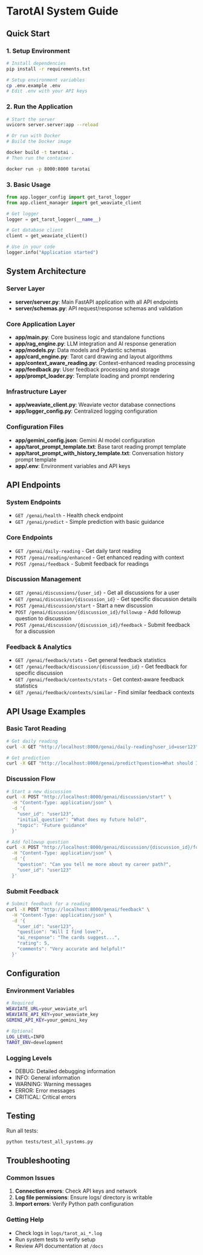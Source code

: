 # TarotAI System Guide

## Quick Start

### 1. Setup Environment
```bash
# Install dependencies
pip install -r requirements.txt

# Setup environment variables
cp .env.example .env
# Edit .env with your API keys
```

### 2. Run the Application
```bash
# Start the server
uvicorn server.server:app --reload

# Or run with Docker
# Build the Docker image

docker build -t tarotai .
# Then run the container

docker run -p 8000:8000 tarotai
```

### 3. Basic Usage

```python
from app.logger_config import get_tarot_logger
from app.client_manager import get_weaviate_client

# Get logger
logger = get_tarot_logger(__name__)

# Get database client
client = get_weaviate_client()

# Use in your code
logger.info("Application started")
```

## System Architecture

### Server Layer

- **server/server.py**: Main FastAPI application with all API endpoints
- **server/schemas.py**: API request/response schemas and validation

### Core Application Layer

- **app/main.py**: Core business logic and standalone functions
- **app/rag_engine.py**: LLM integration and AI response generation
- **app/models.py**: Data models and Pydantic schemas
- **app/card_engine.py**: Tarot card drawing and layout algorithms
- **app/context_aware_reading.py**: Context-enhanced reading processing
- **app/feedback.py**: User feedback processing and storage
- **app/prompt_loader.py**: Template loading and prompt rendering

### Infrastructure Layer

- **app/weaviate_client.py**: Weaviate vector database connections
- **app/logger_config.py**: Centralized logging configuration

### Configuration Files

- **app/gemini_config.json**: Gemini AI model configuration
- **app/tarot_prompt_template.txt**: Base tarot reading prompt template
- **app/tarot_prompt_with_history_template.txt**: Conversation history prompt template
- **app/.env**: Environment variables and API keys

## API Endpoints

### System Endpoints

- `GET /genai/health` - Health check endpoint
- `GET /genai/predict` - Simple prediction with basic guidance

### Core Endpoints

- `GET /genai/daily-reading` - Get daily tarot reading
- `POST /genai/reading/enhanced` - Get enhanced reading with context
- `POST /genai/feedback` - Submit feedback for readings

### Discussion Management

- `GET /genai/discussions/{user_id}` - Get all discussions for a user
- `GET /genai/discussion/{discussion_id}` - Get specific discussion details
- `POST /genai/discussion/start` - Start a new discussion
- `POST /genai/discussion/{discussion_id}/followup` - Add followup question to discussion
- `POST /genai/discussion/{discussion_id}/feedback` - Submit feedback for a discussion

### Feedback & Analytics

- `GET /genai/feedback/stats` - Get general feedback statistics
- `GET /genai/feedback/discussion/{discussion_id}` - Get feedback for specific discussion
- `GET /genai/feedback/contexts/stats` - Get context-aware feedback statistics
- `GET /genai/feedback/contexts/similar` - Find similar feedback contexts

## API Usage Examples

### Basic Tarot Reading

```bash
# Get daily reading
curl -X GET "http://localhost:8000/genai/daily-reading?user_id=user123"

# Get prediction
curl -X GET "http://localhost:8000/genai/predict?question=What should I focus on today?"
```

### Discussion Flow

```bash
# Start a new discussion
curl -X POST "http://localhost:8000/genai/discussion/start" \
  -H "Content-Type: application/json" \
  -d '{
    "user_id": "user123",
    "initial_question": "What does my future hold?",
    "topic": "Future guidance"
  }'

# Add followup question
curl -X POST "http://localhost:8000/genai/discussion/{discussion_id}/followup" \
  -H "Content-Type: application/json" \
  -d '{
    "question": "Can you tell me more about my career path?",
    "user_id": "user123"
  }'
```

### Submit Feedback

```bash
# Submit feedback for a reading
curl -X POST "http://localhost:8000/genai/feedback" \
  -H "Content-Type: application/json" \
  -d '{
    "user_id": "user123",
    "question": "Will I find love?",
    "ai_response": "The cards suggest...",
    "rating": 5,
    "comments": "Very accurate and helpful!"
  }'
```

## Configuration

### Environment Variables

```bash
# Required
WEAVIATE_URL=your_weaviate_url
WEAVIATE_API_KEY=your_weaviate_key
GEMINI_API_KEY=your_gemini_key

# Optional
LOG_LEVEL=INFO
TAROT_ENV=development
```

### Logging Levels

- DEBUG: Detailed debugging information
- INFO: General information
- WARNING: Warning messages
- ERROR: Error messages
- CRITICAL: Critical errors

## Testing

Run all tests:

```bash
python tests/test_all_systems.py
```

## Troubleshooting

### Common Issues

1. **Connection errors**: Check API keys and network
2. **Log file permissions**: Ensure logs/ directory is writable
3. **Import errors**: Verify Python path configuration

### Getting Help

- Check logs in `logs/tarot_ai_*.log`
- Run system tests to verify setup
- Review API documentation at `/docs`